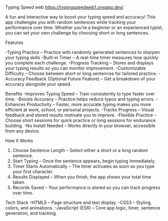 Typing Speed web 
https://typingspeedweb1.oneapp.dev/

A fun and interactive way to boost your typing speed and accuracy!
This app challenges you with random sentences while tracking your performance over time. Whether you’re a beginner or an experienced typist, you can set your own challenge by choosing short or long sentences.

Features

-Typing Practice – Practice with randomly generated sentences to sharpen your typing skills
-Built-in Timer – A real-time timer measures how quickly you complete each challenge.
-Progress Tracking – Stores and displays your typing results so you can monitor improvement.
-Customizable Difficulty – Choose between short or long sentences for tailored practice.
-Accuracy Feedback (Optional Future Feature) – Get a breakdown of your accuracy alongside your speed.

Benefits
-Improves Typing Speed – Train consistently to type faster over time.
-Boosts Accuracy – Practice helps reduce typos and typing errors.
-Enhances Productivity – Faster, more accurate typing makes you more efficient at work, school, or personal projects.
-Tracks Progress – Visual feedback and stored results motivate you to improve.
-Flexible Practice – Choose short sessions for quick practice or long sessions for endurance building.
-No Install Needed – Works directly in your browser, accessible from any device.

How It Works
1. Choose Sentence Length – Select either a short or a long random sentence.
2. Start Typing – Once the sentence appears, begin typing immediately.
3. Timer Starts Automatically – The timer activates as soon as you type your first character.
4. Results Displayed – When you finish, the app shows your total time taken.
5. Records Saved – Your performance is stored so you can track progress over time.

Tech Stack
-HTML5 – Page structure and text display.
-CSS3 – Styling, colors, and animations.
-JavaScript (ES6) – Core app logic, timer, sentence generation, and tracking.
